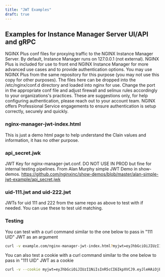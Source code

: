 ```yaml
---
title: "JWT Examples"
draft: true
---
```


## Examples for Instance Manager Server UI/API and gRPC

NGINX Plus conf files for proxying traffic to the NGINX Instance Manager Server.  By default, Instance Manager runs on 127.0.0.1 (not external).
NGINX Plus is included for use to front end NGINX Instance Manager for more advanced use cases and to provide authentication options.
You may use NGINX Plus from the same repository for this purpose (you may not use this copy for other purposes).
The files here can be dropped into the /etc/nginx/conf.d directory and loaded into nginx for use.
Change the port in the appropriate conf file and adjust firewall and selinux rules accordingly to your organizations's practices.
These are suggestions only, for help configuring authentication, please reach out to your account team.
NGINX offers Professional Service engagements to ensure authentication is setup correctly, securely and quickly.

### nginx-manager-jwt-index.html

This is just a demo html page to help understand the Clain values and information, it has no other purpose.

### api_secret.jwk

JWT Key for nginx-manager-jwt.conf.  DO NOT USE IN PROD but fine for internal testing pipelines.
From Alan Murphy simple JWT Demo in show-demos. <https://github.com/nginxinc/show-demos/blob/master/alan-simple-jwt-example/api_secret.jwk>

### uid-111.jwt and uid-222.jwt

JWTs for uid 111 and 222 from the same repo as above to test with if needed.  You can use these to test uid matching.

### Testing

You can test with a curl command similar to the one below to pass in "111 UID" JWT as an argument

```bash
curl -v example.com/nginx-manager-jwt-index.html?myjwt=eyJhbGciOiJIUzI1NiIsInR5cCI6IkpXVCJ9.eyJleHAiOjE1NDUxNjk5MjQsIm5hbWUiOiJDcmVhdGUgTmV3IFVzZXIiLCJzdWIiOiJjdXNlciIsImduYW1lIjoid2hlZWwiLCJndWlkIjoiMTAiLCJmdWxsTmFtZSI6IkpvaG4gRG9lIiwidW5hbWUiOiJqZG9lIiwidWlkIjoiMTExIiwic3VkbyI6dHJ1ZSwiZGVwdCI6IklUIiwidXJsIjoiaHR0cDovL3d3dy5uZ2lueC5jb20ifQ._YgsBmEADHL20G1XifQNygbFtl3TosyLCJ7_6C7X6Ss
```

You can also test a cookie with a curl command similar to the one below to pass in "111 UID" JWT as a cookie

```bash
curl -v --cookie myjwt=eyJhbGciOiJIUzI1NiIsInR5cCI6IkpXVCJ9.eyJleHAiOjE1NDUxNjk5MjQsIm5hbWUiOiJDcmVhdGUgTmV3IFVzZXIiLCJzdWIiOiJjdXNlciIsImduYW1lIjoid2hlZWwiLCJndWlkIjoiMTAiLCJmdWxsTmFtZSI6IkpvaG4gRG9lIiwidW5hbWUiOiJqZG9lIiwidWlkIjoiMTExIiwic3VkbyI6dHJ1ZSwiZGVwdCI6IklUIiwidXJsIjoiaHR0cDovL3d3dy5uZ2lueC5jb20ifQ._YgsBmEADHL20G1XifQNygbFtl3TosyLCJ7_6C7X6Ss example.com/nginx-manager-jwt-index.html
```
